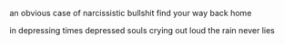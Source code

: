 an obvious case
of narcissistic bullshit
find your way back home

in depressing times
depressed souls crying out loud
the rain never lies